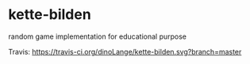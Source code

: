 # kette-bilden
random game implementation for educational purpose

Travis: https://travis-ci.org/dinoLange/kette-bilden.svg?branch=master
